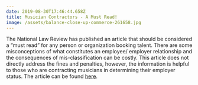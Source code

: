 ```yaml
---
date: 2019-08-30T17:46:44.658Z
title: Musician Contractors - A Must Read!
image: /assets/balance-close-up-commerce-261658.jpg
---
```

The National Law Review has published an article that should be considered a “must read” for any person or organization booking talent. There are some misconceptions of what constitutes an employee/ employer relationship and the consequences of mis-classification can be costly. This article does not directly address the fines and penalties, however, the information is helpful to those who are contracting musicians in determining their employer status. The article can be found [here](http://www.natlawreview.com/article/orchestra-left-without-chair-when-music-stops-another-independent-contractor).

